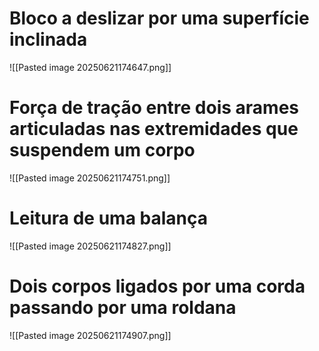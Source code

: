 # Bloco a deslizar por uma superfície inclinada

![[Pasted image 20250621174647.png]]

# Força de tração entre dois arames articuladas nas extremidades que suspendem um corpo

![[Pasted image 20250621174751.png]]

# Leitura de uma balança

![[Pasted image 20250621174827.png]]

# Dois corpos ligados por uma corda passando por uma roldana

![[Pasted image 20250621174907.png]]


